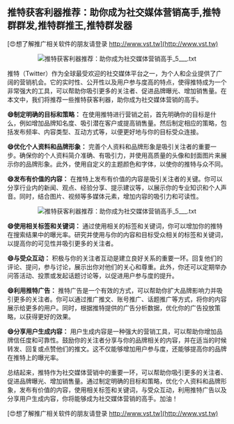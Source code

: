 ## **推特获客利器推荐：助你成为社交媒体营销高手,推特群群发,推特群推王,推特群发器**

[😍想了解推广相关软件的朋友请登录 http://www.vst.tw](http://www.vst.tw)

 <center><img src="https://vst.tw/MP4/tuiguang/png/4.png" alt="推特获客利器推荐：助你成为社交媒体营销高手_5___.txt"></center>

推特（Twitter）作为全球最受欢迎的社交媒体平台之一，为个人和企业提供了广阔的营销机会。它的实时性、公开性以及用户参与度高的特点，使得推特成为一个非常强大的工具，可以帮助你吸引更多的关注者、促进品牌曝光、增加销售量。在本文中，我们将推荐一些推特获客利器，助你成为社交媒体营销的高手。

**😄制定明确的目标和策略：**
在使用推特进行营销之前，首先明确你的目标是什么，例如增加品牌知名度、吸引潜在客户或提高销售量。然后制定相应的策略，包括发布频率、内容类型、互动方式等，以便更好地与你的目标受众连接。

**😄优化个人资料和品牌形象：**
完善个人资料和品牌形象是吸引关注者的重要一步。确保你的个人资料简介准确、有吸引力，并使用高质量的头像和封面图片来展示你的品牌形象。此外，使用自定义的主题颜色和字体，以使你的推特与众不同。

**😄发布有价值的内容：**
在推特上发布有价值的内容是吸引关注者的关键。你可以分享行业内的新闻、观点、经验分享、提示建议等，以展示你的专业知识和个人声音。同时，结合图片、视频等多媒体元素，增加内容的吸引力和可读性。

 <center><img src="https://vst.tw/MP4/tuiguang/png/4.png" alt="推特获客利器推荐：助你成为社交媒体营销高手_5___.txt"></center>

**😄使用相关标签和关键词：**
通过使用相关的标签和关键词，你可以增加你的推特在搜索结果中的曝光率。研究并使用与你的内容和目标受众相关的标签和关键词，以提高你的可见性并吸引更多的关注者。

**😄与受众互动：**
积极与你的关注者互动是建立良好关系的重要一环。回复他们的评论、提问，参与讨论，展示出你对他们的关心和尊重。此外，你还可以定期举办问答活动、投票或发起话题讨论等，以促进用户参与度的提升。

**😄利用推特广告：**
推特广告是一个有效的方式，可以帮助你扩大品牌影响力并吸引更多的关注者。你可以通过推广推文、账号推广、话题推广等方式，将你的内容展示给更多的用户。同时，根据推特提供的广告分析数据，优化你的广告投放策略，以获得更好的效果。

**😄分享用户生成内容：**
用户生成内容是一种强大的营销工具，可以帮助你增加品牌信任度和可靠性。鼓励你的关注者分享与你的品牌相关的内容，并在适当的时候转发、回复或点赞他们的推文。这不仅能够增加用户参与度，还能够提高你的品牌在推特上的曝光率。

总结起来，推特作为社交媒体营销中的重要一环，可以帮助你吸引更多的关注者、促进品牌曝光、增加销售量。通过制定明确的目标和策略，优化个人资料和品牌形象，发布有价值的内容，使用相关标签和关键词，与受众互动，利用推特广告以及分享用户生成内容，你将能够成为社交媒体营销的高手。加油！

[😍想了解推广相关软件的朋友请登录 http://www.vst.tw](http://www.vst.tw)



